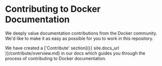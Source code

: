 # Contributing to Docker Documentation

We deeply value documentation contributions from the Docker community. We'd like to make it as easy
as possible for you to work in this repository. 

We have created a ['Contribute' section]({{ site.docs_url }}/contribute/overview.md) in our docs which guides you through the process of contributing to Docker documentation.
